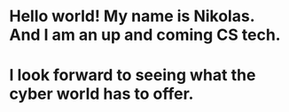 # Hello world! My name is Nikolas. And I am an up and coming CS tech.
# I look forward to seeing what the cyber world has to offer.

